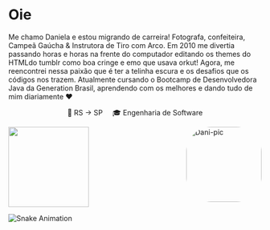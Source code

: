 # Oie 
 Me chamo Daniela e estou migrando de carreira! Fotografa, confeiteira, Campeã Gaúcha & Instrutora de Tiro com Arco. Em 2010 me divertia passando horas e horas na frente do computador editando os themes do HTMLdo tumblr como boa cringe e emo que usava orkut! Agora, me reencontrei nessa paixão que é ter a telinha escura e os desafios que os códigos nos trazem. Atualmente cursando o Bootcamp de Desenvolvedora Java da Generation Brasil, aprendendo com os melhores e dando tudo de mim diariamente ♥ 

  <p align="center">
    🚀  RS → SP  &nbsp; &nbsp; 🎓 Engenharia de Software 
  </p>
  <img align="right" alt="Dani-pic" height="150" style="border-radius:50px;" src="https://i.im.ge/2022/01/25/X7Bugy.png">
</div>
 
  <a href="https://github.com/danigoulart">
    <img height="160em" src="https://github-readme-stats.vercel.app/api?username=danigoulart&theme=dracula&show_icons=true" />
  </a>
  



![Snake Animation](https://github.com/danigoulart/danigoulart/blob/output/github-contribution-grid-snake.svg)
  
  ##
